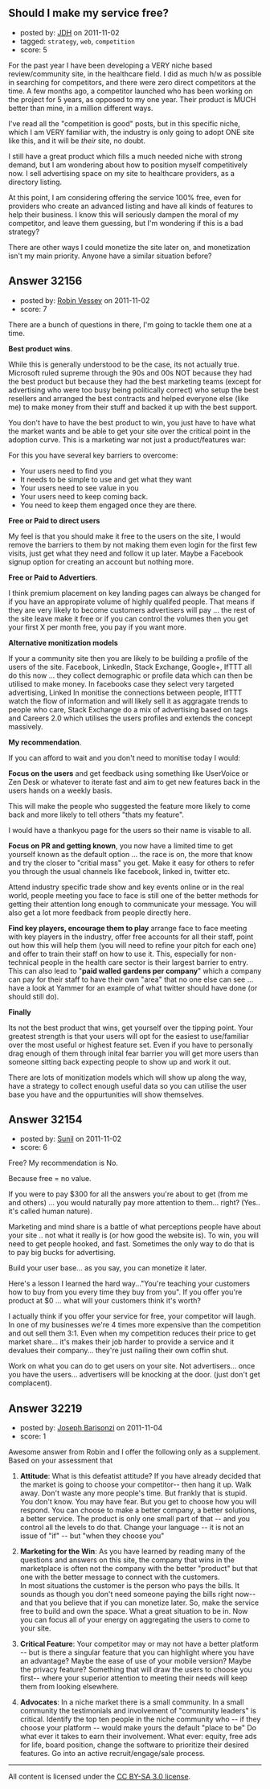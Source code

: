 ## Should I make my service free?

- posted by: [JDH](https://stackexchange.com/users/-1/13136-jdh) on 2011-11-02
- tagged: `strategy`, `web`, `competition`
- score: 5

For the past year I have been developing a VERY niche based review/community site, in the healthcare field. I did as much h/w as possible in searching for competitors, and there were zero direct competitors at the time. 
A few months ago, a competitor launched who has been working on the project for 5 years, as opposed to my one year. Their product is MUCH better than mine, in a million different ways. 

I've read all the "competition is good" posts, but in this specific niche, which I am VERY familiar with, the industry is only going to adopt ONE site like this, and it will be *their* site, no doubt. 

I still have a great product which fills a much needed niche with strong demand, but I am wondering about how to position myself competitively now. I sell advertising space on my site to healthcare providers, as a directory listing. 

At this point, I am considering offering the service 100% free, even for providers who create an advanced listing and have all kinds of features to help their business. I know this will seriously dampen the moral of my competitor, and leave them guessing, but I'm wondering if this is a bad strategy? 

There are other ways I could monetize the site later on, and monetization isn't my main priority. Anyone have a similar situation before?


## Answer 32156

- posted by: [Robin Vessey](https://stackexchange.com/users/-1/984-robin-vessey) on 2011-11-02
- score: 7

There are a bunch of questions in there, I'm going to tackle them one at a time.

**Best product wins**. 

While this is generally understood to be the case, its not actually true. Microsoft ruled supreme through the 90s and 00s NOT because they had the best product but because they had the best marketing teams (except for advertising who were too busy being politically correct) who setup the best resellers and arranged the best contracts and helped everyone else (like me) to make money from their stuff and backed it up with the best support.

You don't have to have the best product to win, you just have to have what the market wants and be able to get your site over the critical point in the adoption curve. This is a marketing war not just a product/features war:

For this you have several key barriers to overcome:

 - Your users need to find you
 - It needs to be simple to use and get what they want
 - Your users need to see value in you
 - Your users need to keep coming back.
 - You need to keep them engaged once they are there.

**Free or Paid to direct users**

My feel is that you should make it free to the users on the site, I would remove the barriers to them by not making them even login for the first few visits, just get what they need and follow it up later. Maybe a Facebook signup option for creating an account but nothing more.

**Free or Paid to Advertiers**.

I think premium placement on key landing pages can always be changed for if you have an appropirate volume of highly qualifed people. That means if they are very likely to become customers advertisers will pay ... the rest of the site leave make it free or if you can control the volumes then you get your first X per month free, you pay if you want more.

**Alternative monitization models**

If your a community site then you are likely to be building a profile of the users of the site. Facebook, LinkedIn, Stack Exchange, Google+, IfTTT all do this now ... they collect demographic or profile data which can then be utilised to make money. In facebooks case they select very targeted advertising, Linked In monitise the connections between people, IfTTT watch the flow of information and will likely sell it as aggragate trends to people who care, Stack Exchange do a mix of advertising based on tags and Careers 2.0 which utilises the users profiles and extends the concept massively.

**My recommendation**.

If you can afford to wait and you don't need to monitise today I would:

**Focus on the users** and get feedback using something like UserVoice or Zen Desk or whatever to iterate fast and aim to get new features back in the users hands on a weekly basis. 

This will make the people who suggested the feature more likely to come back and more likely to tell others "thats my feature".

I would have a thankyou page for the users so their name is visable to all.

**Focus on PR and getting known**, you now have a limited time to get yourself known as the default option ... the race is on, the more that know and try the closer to "critial mass" you get. Make it easy for others to refer you through the usual channels like facebook, linked in, twitter etc. 

Attend industry specific trade show and key events online or in the real world, people meeting you face to face is still one of the better methods for getting their attention long enough to communicate your message. You will also get a lot more feedback from people directly here.

**Find key players, encourage them to play** arrange face to face meeting with key players in the industry, offer free accounts for all their staff, point out how this will help them (you will need to refine your pitch for each one) and offer to train their staff on how to use it. This, especially for non-technical people in the health care sector is their largest barrier to entry.
This can also lead to "**paid walled gardens per company**" which a company can pay for their staff to have their own "area" that no one else can see ... have a look at Yammer for an example of what twitter should have done (or should still do).

**Finally**

Its not the best product that wins, get yourself over the tipping point. Your greatest strength is that your users will opt for the easiest to use/familiar over the most useful or highest feature set. Even if you have to personally drag enough of them through inital fear barrier you will get more users than someone sitting back expecting people to show up and work it out.

There are lots of monitization models which will show up along the way, have a strategy to collect enough useful data so you can utilise the user base you have and the oppurtunities will show themselves.




## Answer 32154

- posted by: [Sunil](https://stackexchange.com/users/-1/14124-sunil) on 2011-11-02
- score: 6

Free? My recommendation is No.

Because free = no value.

If you were to pay $300 for all the answers you're about to get (from me and others) ... you would naturally pay more attention to them... right? (Yes.. it's called human nature).

Marketing and mind share is a battle of what perceptions people have about your site .. not what it really is (or how good the website is). To win, you will need to get people hooked, and fast. Sometimes the only way to do that is to pay big bucks for advertising.

Build your user base... as you say, you can monetize it later. 

Here's a lesson I learned the hard way..."You're teaching your customers how to buy from you every time they buy from you". If you offer you're product at $0 ... what will your customers think it's worth? 

I actually think if you offer your service for free, your competitor will laugh. In one of my businesses we're 4 times more expensive than the competition and out sell them 3:1. Even when my competition reduces their price to get market share... it's makes their job harder to provide a service and it devalues their company... they're just nailing their own coffin shut.

Work on what you can do to get users on your site. Not advertisers... once you have the users... advertisers will be knocking at the door. (just don't get complacent).


## Answer 32219

- posted by: [Joseph Barisonzi](https://stackexchange.com/users/-1/8791-joseph-barisonzi) on 2011-11-04
- score: 1

Awesome answer from Robin and I offer the following only as a supplement. Based on your assessment that 

1. **Attitude**: What is this defeatist attitude? If you have already decided that the market is going to choose your competitor-- then hang it up. Walk away. Don't waste any more people's time. But frankly that is stupid. You don't know. You may have fear. But you get to choose how you will respond. You can choose to make a better company, a better solutions, a better service. The product is only one small part of that -- and you control all the levels to do that. Change your language -- it is not an issue of "if" -- but "when they choose you"

4. **Marketing for the Win**: As you have learned by reading many of the questions and answers on this site, the company that wins in the marketplace is often not the company with the better "product" but that one with the better message to connect with the customers.  
 In most situations the customer is the person who pays the bills. It sounds as though you don't need someone paying the bills right now-- and that you believe that if you can monetize later. So, make the service free to build and own the space. What a great situation to be in. Now you can focus all of your energy on aggregating the users to come to your site. 

2. **Critical Feature**: Your competitor may or may not have a better platform -- but is there a singular feature that you can highlight where you have an advantage? Maybe the ease of use of your mobile version? Maybe the privacy feature? Something that will draw the users to choose you first-- where your superior attention to meeting their needs will keep them from looking elsewhere. 

3. **Advocates**: In a niche market there is a small community. In a small community the testimonials and involvement of "community leaders" is critical. Identify the top ten people in the niche community who -- if they choose your platform -- would make yours the default "place to be" Do what ever it takes to earn their involvement. What ever: equity, free ads for life, board position, change the software to prioritize their desired features. Go into an active recruit/engage/sale process. 




---

All content is licensed under the [CC BY-SA 3.0 license](https://creativecommons.org/licenses/by-sa/3.0/).
